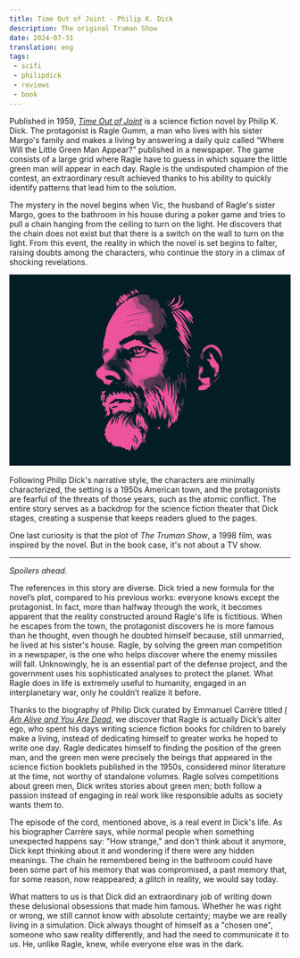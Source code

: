 ```yaml
---
title: Time Out of Joint - Philip K. Dick
description: The original Truman Show
date: 2024-07-31
translation: eng
tags:
 - scifi
 - philipdick
 - reviews
 - book
---
```


Published in 1959, [_Time Out of Joint_](https://en.wikipedia.org/wiki/Time_Out_of_Joint) is a science fiction novel by Philip K. Dick. The protagonist is Ragle Gumm, a man who lives with his sister Margo's family and makes a living by answering a daily quiz called “Where Will the Little Green Man Appear?” published in a newspaper. The game consists of a large grid where Ragle have to guess in which square the little green man will appear in each day. Ragle is the undisputed champion of the contest, an extraordinary result achieved thanks to his ability to quickly identify patterns that lead him to the solution.

The mystery in the novel begins when Vic, the husband of Ragle's sister Margo, goes to the bathroom in his house during a poker game and tries to pull a chain hanging from the ceiling to turn on the light. He discovers that the chain does not exist but that there is a switch on the wall to turn on the light. From this event, the reality in which the novel is set begins to falter, raising doubts among the characters, who continue the story in a climax of shocking revelations.

![Philip K. Dick](/assets/img/pkd.png "Philip K. Dick")

Following Philip Dick's narrative style, the characters are minimally characterized, the setting is a 1950s American town, and the protagonists are fearful of the threats of those years, such as the atomic conflict. The entire story serves as a backdrop for the science fiction theater that Dick stages, creating a suspense that keeps readers glued to the pages.

One last curiosity is that the plot of _The Truman Show_, a 1998 film, was inspired by the novel. But in the book case, it's not about a TV show.

---

_Spoilers ahead._

The references in this story are diverse. Dick tried a new formula for the novel’s plot, compared to his previous works: everyone knows except the protagonist. In fact, more than halfway through the work, it becomes apparent that the reality constructed around Ragle's life is fictitious. When he escapes from the town, the protagonist discovers he is more famous than he thought, even though he doubted himself because, still unmarried, he lived at his sister's house. Ragle, by solving the green man competition in a newspaper, is the one who helps discover where the enemy missiles will fall. Unknowingly, he is an essential part of the defense project, and the government uses his sophisticated analyses to protect the planet. What Ragle does in life is extremely useful to humanity, engaged in an interplanetary war, only he couldn’t realize it before.

Thanks to the biography of Philip Dick curated by Emmanuel Carrère titled [_I Am Alive and You Are Dead_](https://en.wikipedia.org/wiki/I_Am_Alive_and_You_Are_Dead_(book)), we discover that Ragle is actually Dick’s alter ego, who spent his days writing science fiction books for children to barely make a living, instead of dedicating himself to greater works he hoped to write one day. Ragle dedicates himself to finding the position of the green man, and the green men were precisely the beings that appeared in the science fiction booklets published in the 1950s, considered minor literature at the time, not worthy of standalone volumes. Ragle solves competitions about green men, Dick writes stories about green men; both follow a passion instead of engaging in real work like responsible adults as society wants them to.

The episode of the cord, mentioned above, is a real event in Dick's life. As his biographer Carrère says, while normal people when something unexpected happens say: "How strange," and don't think about it anymore, Dick kept thinking about it and wondering if there were any hidden meanings. The chain he remembered being in the bathroom could have been some part of his memory that was compromised, a past memory that, for some reason, now reappeared; a _glitch_ in reality, we would say today.

What matters to us is that Dick did an extraordinary job of writing down these delusional obsessions that made him famous. Whether he was right or wrong, we still cannot know with absolute certainty; maybe we are really living in a simulation. Dick always thought of himself as a "chosen one", someone who saw reality differently, and had the need to communicate it to us. He, unlike Ragle, knew, while everyone else was in the dark.